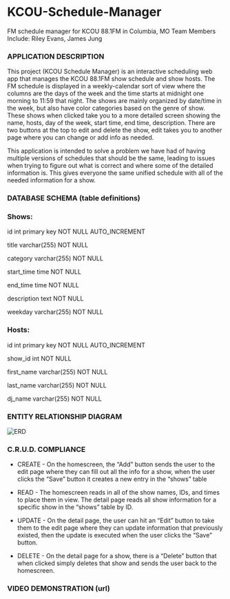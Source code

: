 # KCOU-Schedule-Manager
FM schedule manager for KCOU 88.1FM in Columbia, MO
Team Members Include: Riley Evans, James Jung

### APPLICATION DESCRIPTION
This project (KCOU Schedule Manager) is an interactive scheduling web app that manages the KCOU 88.1FM show schedule and show hosts.  The FM schedule is displayed in a weekly-calendar sort of view where the columns are the days of the week and the time starts at midnight one morning to 11:59 that night.  The shows are mainly organized by date/time in the week, but also have color categories based on the genre of show.  These shows when clicked take you to a more detailed screen showing the name, hosts, day of the week, start time, end time, description.  There are two buttons at the top to edit and delete the show, edit takes you to another page where you can change or add info as needed.

This application is intended to solve a problem we have had of having multiple versions of schedules that should be the same, leading to issues when trying to figure out what is correct and where some of the detailed information is.  This gives everyone the same unified schedule with all of the needed information for a show.

### DATABASE SCHEMA (table definitions)

### Shows:

id int primary key NOT NULL AUTO_INCREMENT

title varchar(255) NOT NULL

category varchar(255) NOT NULL

start_time time NOT NULL

end_time time NOT NULL

description text NOT NULL

weekday varchar(255) NOT NULL

### Hosts:

id int primary key NOT NULL AUTO_INCREMENT

show_id int NOT NULL

first_name varchar(255) NOT NULL

last_name varchar(255) NOT NULL

dj_name varchar(255) NOT NULL

### ENTITY RELATIONSHIP DIAGRAM
![ERD](https://lh5.googleusercontent.com/Ia-Ezx6dUFHjeoGYWfea2D8xLhVxtpwhMBXj27CnfYlfaX71bzyeis87Vpqro_gGxtsT2MR6mjravM9AKAo=w1440-h744-rw)

### C.R.U.D. COMPLIANCE
 - CREATE - On the homescreen, the “Add” button sends the user to the edit page where they can fill out all the info for a show, when the user clicks the “Save” button it creates a new entry in the “shows” table

 - READ - The homescreen reads in all of the show names, IDs, and times to place them in view.  The detail page reads all show information for a specific show in the “shows” table by ID.

 - UPDATE - On the detail page, the user can hit an “Edit” button to take them to the edit page where they can update information that previously existed, then the update is executed when the user clicks the “Save” button.
 - DELETE - On the detail page for a show, there is a “Delete” button that when clicked simply deletes that show and sends the user back to the homescreen.

### VIDEO DEMONSTRATION (url)
